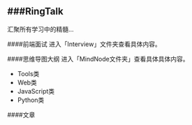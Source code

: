 ###RingTalk
---
汇聚所有学习中的精髓...

####前端面试
进入「Interview」文件夹查看具体内容。

####思维导图大纲
进入「MindNode文件夹」查看具体具体内容。  
- Tools类  
- Web类  
- JavaScript类  
- Python类

####文章

